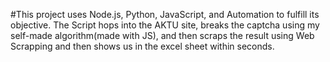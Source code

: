 #This project uses Node.js, Python, JavaScript, and Automation to fulfill its objective. The Script  hops into the AKTU site, breaks the captcha using my self-made algorithm(made with JS), and then scraps the result using Web Scrapping and then shows us in the excel sheet within seconds.
